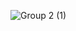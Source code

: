 

![Group 2 (1)](https://github.com/legit-programmer/legit-programmer/assets/66078215/02c55728-2fd3-49b0-bb51-9cb6cbe06293)
